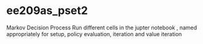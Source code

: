 # ee209as_pset2
Markov Decision Process
Run different cells in the jupter notebook , named appropriately for setup, policy evaluation, iteration and value iteration
